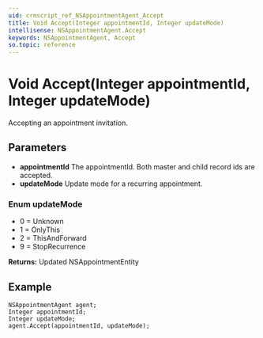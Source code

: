 ```yaml
---
uid: crmscript_ref_NSAppointmentAgent_Accept
title: Void Accept(Integer appointmentId, Integer updateMode)
intellisense: NSAppointmentAgent.Accept
keywords: NSAppointmentAgent, Accept
so.topic: reference
---
```


# Void Accept(Integer appointmentId, Integer updateMode)

Accepting an appointment invitation.

## Parameters

* **appointmentId** The appointmentId. Both master and child record ids are accepted.
* **updateMode** Update mode for a recurring appointment.

### Enum updateMode

* 0 = Unknown
* 1 = OnlyThis
* 2 = ThisAndForward
* 9 = StopRecurrence

**Returns:** Updated NSAppointmentEntity

## Example

```crmscript
NSAppointmentAgent agent;
Integer appointmentId;
Integer updateMode;
agent.Accept(appointmentId, updateMode);
```
